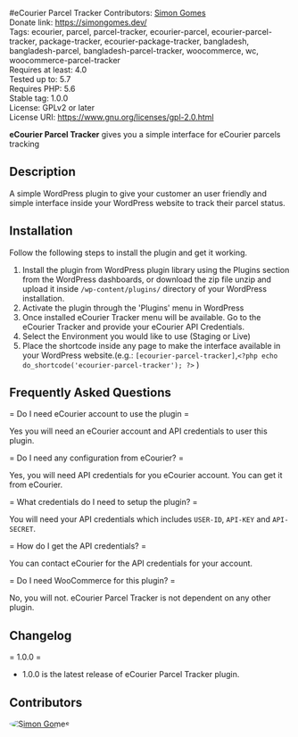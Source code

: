#eCourier Parcel Tracker
Contributors: [Simon Gomes](https://github.com/simongomes)  
Donate link: https://simongomes.dev/  
Tags: ecourier, parcel, parcel-tracker, ecourier-parcel, ecourier-parcel-tracker, package-tracker, ecourier-package-tracker, bangladesh, bangladesh-parcel, bangladesh-parcel-tracker, woocommerce, wc, woocommerce-parcel-tracker  
Requires at least: 4.0  
Tested up to: 5.7  
Requires PHP: 5.6  
Stable tag: 1.0.0  
License: GPLv2 or later  
License URI: https://www.gnu.org/licenses/gpl-2.0.html  

**eCourier Parcel Tracker** gives you a simple interface for eCourier parcels tracking

## Description

A simple WordPress plugin to give your customer an user friendly and simple interface inside your WordPress website to track their parcel status.

## Installation

Follow the following steps to install the plugin and get it working.

1. Install the plugin from WordPress plugin library using the Plugins section from the WordPress dashboards, or download the zip file unzip and upload it inside `/wp-content/plugins/` directory of your WordPress installation.
2. Activate the plugin through the 'Plugins' menu in WordPress
3. Once installed eCourier Tracker menu will be available. Go to the eCourier Tracker and provide your eCourier API Credentials.
4. Select the Environment you would like to use (Staging or Live)
5. Place the shortcode inside any page to make the interface available in your WordPress website.(e.g.: `[ecourier-parcel-tracker]`,`<?php echo do_shortcode('ecourier-parcel-tracker'); ?>` )

## Frequently Asked Questions

= Do I need eCourier account to use the plugin =

Yes you will need an eCourier account and API credentials to user this plugin.

= Do I need any configuration from eCourier? =

Yes, you will need API credentials for you eCourier account. You can get it from eCourier.

= What credentials do I need to setup the plugin? =

You will need your API credentials which includes `USER-ID`, `API-KEY` and `API-SECRET`.

= How do I get the API credentials? =

You can contact eCourier for the API credentials for your account.

= Do I need WooCommerce for this plugin? =

No, you will not. eCourier Parcel Tracker is not dependent on any other plugin.

## Changelog

= 1.0.0 =
* 1.0.0 is the latest release of eCourier Parcel Tracker plugin.

## Contributors
<a href="https://github.com/simongomes">
  <img src="https://github.com/simongomes.png?size=50" style="border-radius: 50%" alt="Simon Gomes" title="Simon Gomes">
</a>